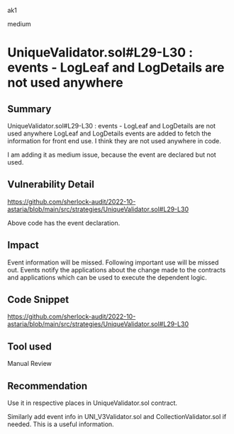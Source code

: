 ak1

medium

# UniqueValidator.sol#L29-L30 : events - LogLeaf and LogDetails are not used anywhere

## Summary

UniqueValidator.sol#L29-L30 : events - LogLeaf and LogDetails are not used anywhere
LogLeaf  and LogDetails  events are added to fetch the information for front end use. I think they are not used anywhere in code.

I am adding it as medium issue, because the event are declared but not used.

## Vulnerability Detail

https://github.com/sherlock-audit/2022-10-astaria/blob/main/src/strategies/UniqueValidator.sol#L29-L30

Above code has the event declaration.

## Impact
Event information will be missed.
Following important use will be missed out.
Events notify the applications about the change made to the contracts and applications which can be used to execute the dependent logic.

## Code Snippet

https://github.com/sherlock-audit/2022-10-astaria/blob/main/src/strategies/UniqueValidator.sol#L29-L30

## Tool used

Manual Review

## Recommendation
Use it in respective places in UniqueValidator.sol contract.

Similarly add event info in UNI_V3Validator.sol and CollectionValidator.sol if needed. This is a useful information.

